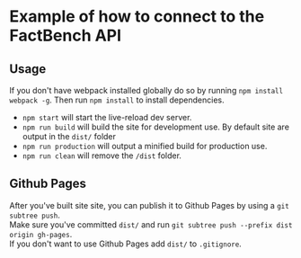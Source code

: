 # Example of how to connect to the FactBench API 


## Usage

If you don't have webpack installed globally do so by running `npm install webpack -g`. Then run `npm install` to install dependencies.

- `npm start` will start the live-reload dev server.
- `npm run build` will build the site for development use. By default site are output in the `dist/` folder
- `npm run production` will output a minified build for production use.
- `npm run clean` will remove the `/dist` folder.

## Github Pages

After you've built site site, you can publish it to Github Pages by using a `git subtree push`.  
Make sure you've committed `dist/` and run `git subtree push --prefix dist origin gh-pages`.  
If you don't want to use Github Pages add `dist/` to `.gitignore`.

